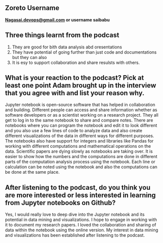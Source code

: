 ## Zoreto Username
**Nagasai.devops@gmail.com or username saibabu**

## Three things learnt from the podcast

1. They are good for bith  data analysis abd oresentations
2. They have potential of going further than just code and documentations but they can also
3. It is esy to support collaboration and share resulsts with others.



## What is your reaction to the podcast? Pick at least one point Adam brought up in the interview that you agree with and list your reason why.

Jupyter notebook is open-source software that has helped in collaboration and building. Different people can access and share information whether as software developers or as a scientist working on a research project. They all get to log in to the same notebook to share and compare notes. There are notebooks where you can program the notebook and edit it to look different and you also use a few lines of code to analyze data and also create different visualizations of the data in different ways for different purposes. The notebooks also have support for integers and libraries like Pandas for working with different computations and mathematical operations on the data. Scientific papers are dying slowly as notebooks are taking over. It is easier to show how the numbers and the computations are done in different parts of the computation analysis process using the notebook. Each line or calculation can be noted using the notebook and also the computations can be done at the same place.


## After listening to the podcast, do you think you are more interested or less interested in learning from Jupyter notebooks on Github?

Yes, I would really love to deep dive into the Jupyter notebook and its potential in data mining and visualizations. I hope to engage in working with it to document my research papers. I loved the collaboration and sharing of data within the notebook using the online version. My interest in data mining and visualizations has been established after listening to the podcast.
